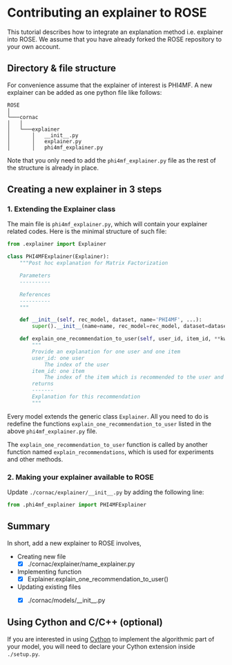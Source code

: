# Contributing an explainer to ROSE

This tutorial describes how to integrate an explanation method i.e. explainer into ROSE. We assume that you have already forked the ROSE repository to your own account.

## Directory & file structure

For convenience assume that the explainer of interest is PHI4MF. A new explainer can be added as one python file like follows:
```
ROSE    
│
└───cornac
│   │
│   └───explainer
│       │   __init__.py
│       │   explainer.py
│       │   phi4mf_explainer.py
```
Note that you only need to add the `phi4mf_explainer.py` file as the rest of the structure is already in place.

## Creating a new explainer in 3 steps

### 1. Extending the Explainer class

The main file is `phi4mf_explainer.py`, which will contain your explainer related codes.  Here is the minimal structure of such file:
```python
from .explainer import Explainer

class PHI4MFExplainer(Explainer):
    """Post hoc explanation for Matrix Factorization

    Parameters
    ----------

    References
    ----------
    """

    def __init__(self, rec_model, dataset, name='PHI4MF', ...):
        super().__init__(name=name, rec_model=rec_model, dataset=dataset) 

    def explain_one_recommendation_to_user(self, user_id, item_id, **kwargs):
	    """
        Provide an explanation for one user and one item
        user_id: one user
        	The index of the user
        item_id: one item
        	The index of the item which is recommended to the user and needed to be explained.
        returns
        -------
        Explanation for this recommendation
        """
```
Every model extends the generic class `Explainer`. All you need to do is redefine the functions `explain_one_recommendation_to_user` listed in the above `phi4mf_explainer.py` file.  

The `explain_one_recommendation_to_user` function is called by another function named `explain_recommendations`, which is used for experiments and other methods.

### 2. Making your explainer available to ROSE
Update `./cornac/explainer/__init__.py` by adding the following line:
```python
from .phi4mf_explainer import PHI4MFExplainer
```


## Summary

In short, add a new explainer to ROSE involves,

- Creating new file
    - [x] ./cornac/explainer/name_explainer.py
- Implementing function
     - [x] Explainer.explain_one_recommendation_to_user()
- Updating existing files
     - [x] ./cornac/models/\_\_init__.py
     


## Using Cython and C/C++ (optional)

If you are interested in using [Cython](https://cython.org/) to implement the algorithmic part of your model,  you will need to declare your Cython extension inside  `./setup.py`.